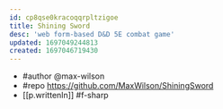 ```yaml
---
id: cp8qse0kracoqqrpltzigoe
title: Shining Sword
desc: 'web form-based D&D 5E combat game'
updated: 1697049244813
created: 1697046719430
---
```


- #author @max-wilson
- #repo https://github.com/MaxWilson/ShiningSword
- [[p.writtenIn]] #f-sharp